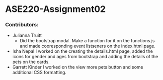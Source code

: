 # ASE220-Assignment02

### Contributors:
- Julianna Truitt 
    - Did the bootstrap modal. Make a function for it on the functions.js and made cooresponding event listseners on the index.html page.
- Isha Nepal
    I worked on the creating the details.html page, added the icons for gender and ages from bootstrap and adding the details of the pets on the cards.
- Garrett Kinder
    I worked on the view more pets button and some additional CSS formatting.
